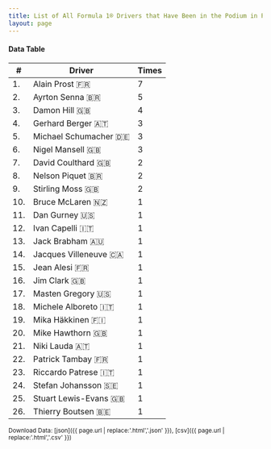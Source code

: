 ```yaml
---
title: List of All Formula 1® Drivers that Have Been in the Podium in Portugal by Number of Times
layout: page
---
```


<canvas id="chart" width="400" height="180"></canvas>
<script>
var data = {
    "datasets": [
        {
            "backgroundColor": "#f3a935",
            "borderColor": "#f68639",
            "borderWidth": 1,
            "data": [
                7.0,
                5.0,
                4.0,
                3.0,
                3.0,
                3.0,
                2.0,
                2.0,
                2.0,
                1.0,
                1.0,
                1.0,
                1.0,
                1.0,
                1.0,
                1.0,
                1.0,
                1.0,
                1.0,
                1.0,
                1.0,
                1.0,
                1.0,
                1.0,
                1.0,
                1.0
            ],
            "label": "Times"
        }
    ],
    "labels": [
        "Alain Prost 🇫🇷",
        "Ayrton Senna 🇧🇷",
        "Damon Hill 🇬🇧",
        "Gerhard Berger 🇦🇹",
        "Michael Schumacher 🇩🇪",
        "Nigel Mansell 🇬🇧",
        "David Coulthard 🇬🇧",
        "Nelson Piquet 🇧🇷",
        "Stirling Moss 🇬🇧",
        "Bruce McLaren 🇳🇿",
        "Dan Gurney 🇺🇸",
        "Ivan Capelli 🇮🇹",
        "Jack Brabham 🇦🇺",
        "Jacques Villeneuve 🇨🇦",
        "Jean Alesi 🇫🇷",
        "Jim Clark 🇬🇧",
        "Masten Gregory 🇺🇸",
        "Michele Alboreto 🇮🇹",
        "Mika Häkkinen 🇫🇮",
        "Mike Hawthorn 🇬🇧",
        "Niki Lauda 🇦🇹",
        "Patrick Tambay 🇫🇷",
        "Riccardo Patrese 🇮🇹",
        "Stefan Johansson 🇸🇪",
        "Stuart Lewis-Evans 🇬🇧",
        "Thierry Boutsen 🇧🇪"
    ]
};
var options = {
  legend: {
    display: false
  },
  scales: {
    xAxes: [{
      ticks: {
        beginAtZero: true,
        maxRotation: 180,
        display: window.innerWidth > 800
      }
    }],
    yAxes: [{
      ticks: {
        beginAtZero: true
      }
    }]
  },
  onResize: function(chart, size) {
    chart.options.scales.xAxes[0].ticks.display = size.width > 800;
  }
};
new Chart("chart", {
    data: data,
    type: 'bar',
    options: options
});
</script>



#### Data Table

| # | Driver | Times |
|--|--|--|
| 1. | Alain Prost 🇫🇷 | 7 |
| 2. | Ayrton Senna 🇧🇷 | 5 |
| 3. | Damon Hill 🇬🇧 | 4 |
| 4. | Gerhard Berger 🇦🇹 | 3 |
| 5. | Michael Schumacher 🇩🇪 | 3 |
| 6. | Nigel Mansell 🇬🇧 | 3 |
| 7. | David Coulthard 🇬🇧 | 2 |
| 8. | Nelson Piquet 🇧🇷 | 2 |
| 9. | Stirling Moss 🇬🇧 | 2 |
| 10. | Bruce McLaren 🇳🇿 | 1 |
| 11. | Dan Gurney 🇺🇸 | 1 |
| 12. | Ivan Capelli 🇮🇹 | 1 |
| 13. | Jack Brabham 🇦🇺 | 1 |
| 14. | Jacques Villeneuve 🇨🇦 | 1 |
| 15. | Jean Alesi 🇫🇷 | 1 |
| 16. | Jim Clark 🇬🇧 | 1 |
| 17. | Masten Gregory 🇺🇸 | 1 |
| 18. | Michele Alboreto 🇮🇹 | 1 |
| 19. | Mika Häkkinen 🇫🇮 | 1 |
| 20. | Mike Hawthorn 🇬🇧 | 1 |
| 21. | Niki Lauda 🇦🇹 | 1 |
| 22. | Patrick Tambay 🇫🇷 | 1 |
| 23. | Riccardo Patrese 🇮🇹 | 1 |
| 24. | Stefan Johansson 🇸🇪 | 1 |
| 25. | Stuart Lewis-Evans 🇬🇧 | 1 |
| 26. | Thierry Boutsen 🇧🇪 | 1 |

<small>Download Data: [json]({{ page.url | replace:'.html','.json' }}), [csv]({{ page.url | replace:'.html','.csv' }})</small>
